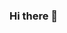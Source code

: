 ### Hi there 👋

<!--
**SmyczekF/SmyczekF** is a ✨ _special_ ✨ repository because its `README.md` (this file) appears on your GitHub profile.

Here are some ideas to get you started:

- 🔭 I’m currently working on two websited from a friendly company and public game project in Unity2D
- 🌱 I’m currently learning HTML & CSS with a purpose to create beautiful websited
- 📫 How to reach me: you can freely contact me on: https://www.linkedin.com/in/filip-smyczek-426577237
- ⚡ Fun fact: Did you know that Goosebumps are meant to ward off predators :3
- 💝 Remember to live your life alive

